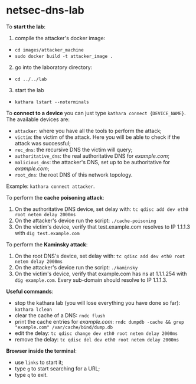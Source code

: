# netsec-dns-lab

To **start the lab**:
1. compile the attacker's docker image:
  - `cd images/attacker_machine`
  - `sudo docker build -t attacker_image .`
2. go into the laboratory directory:
  - `cd ../../lab`
3. start the lab
  - `kathara lstart --noterminals`

To **connect to a device** you can just type `kathara connect {DEVICE_NAME}`. The available devices are:
- `attacker`: where you have all the tools to perform the attack;
- `victim`: the victim of the attack. Here you will be able to check if the attack was successful;
- `rec_dns`: the recursive DNS the victim will query;
- `authoritative_dns`: the real authoritative DNS for *example.com*;
- `malicious_dns`: the attacker's DNS, set up to be authoritative for *example.com*;
- `root_dns`: the root DNS of this network topology.

Example: `kathara connect attacker`.


To perform the **cache poisoning attack**:
1. On the authoritative DNS device, set delay with: `tc qdisc add dev eth0 root netem delay 2000ms`
2. On the attacker's device run the script: `./cache-poisoning`
3. On the victim's device, verify that test.example.com resolves to IP 1.1.1.3 with `dig test.example.com`

To perform the **Kaminsky attack**:
1. On the root DNS's device, set delay with: `tc qdisc add dev eth0 root netem delay 2000ms`
2. On the attacker's device run the script: `./kaminsky`
3. On the victim's device, verify that example.com has ns at 1.1.1.254 with `dig example.com`. Every sub-domain should resolve to IP 1.1.1.3.


**Useful commands**:
- stop the kathara lab (you will lose everything you have done so far): `kathara lclean`
- clear the cache of a DNS: `rndc flush`
- print the cache entries for *example.com*: `rndc dumpdb -cache && grep "example.com" /var/cache/bind/dump.db`
- edit the delay: `tc qdisc change dev eth0 root netem delay 2000ms`
- remove the delay: `tc qdisc del dev eth0 root netem delay 2000ms`


**Browser inside the terminal**:
- use `links` to start it;
- type `g` to start searching for a URL;
- type `q` to exit.
